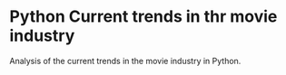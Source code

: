 # Python Current trends in thr movie industry


Analysis of the current trends in the movie industry in Python.
